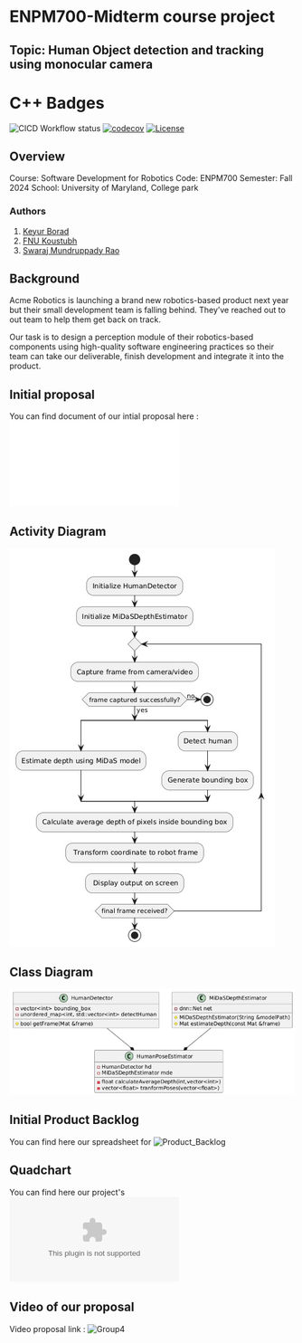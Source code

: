 # ENPM700-Midterm course project 

## Topic: Human Object detection and tracking using monocular camera

# C++ Badges
![CICD Workflow status](https://github.com/keyurborad5/enpm700_midterm_project/actions/workflows/run-unit-test-and-upload-codecov.yml/badge.svg) 
[![codecov](https://github.com/keyurborad5/enpm700_midterm_project/branch/main/graph/badge.svg)](https://codecov.io/gh/keyurborad5/enpm700_midterm_project) 
[![License](https://img.shields.io/badge/license-MIT-blue.svg)](LICENSE)


## Overview

Course: Software Development for Robotics
Code: ENPM700
Semester: Fall 2024
School: University of Maryland, College park

### Authors 
1) [Keyur Borad](https://github.com/keyurborad5) 
2) [FNU Koustubh](https://github.com/koustubh1012) 
3) [Swaraj Mundruppady Rao](https://github.com/SwarajMundruppadyRao)

## Background
Acme Robotics is launching a brand new robotics-based product next year but their small development team is falling behind. They’ve reached out to out team to help them get back on track.

Our task is to design a perception module of their robotics-based components using high-quality software engineering practices so their team can take our deliverable, finish development and integrate it into the product.

## Initial proposal
You can find document of our intial proposal here : ![Proposal_link](design/Phase0-Proposal.pdf)

## Activity Diagram
![Activity_Diagram](design/images/activity_diagram.jpeg)


## Class Diagram
![Class_Diagram](design/images/class_diagram.jpeg)


## Initial Product Backlog
You can find here our spreadsheet for ![Product_Backlog](https://docs.google.com/spreadsheets/d/1fh9gBtK0hcLDP9B47O9Ribjl_y3yS_IEFFMDYh72blE/edit?gid=0#gid=0)

## Quadchart
You can find here our project's ![Quadchart](design/QuadChart.pptx)


## Video of our proposal
Video proposal link : ![Group4](https://drive.google.com/file/d/1rcB-cPHnB-c9aREbyvtHlIwMpFuqJT5B/view?usp=sharing)
